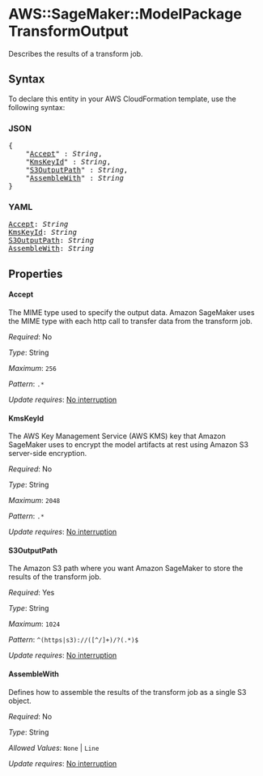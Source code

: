 # AWS::SageMaker::ModelPackage TransformOutput

Describes the results of a transform job.

## Syntax

To declare this entity in your AWS CloudFormation template, use the following syntax:

### JSON

<pre>
{
    "<a href="#accept" title="Accept">Accept</a>" : <i>String</i>,
    "<a href="#kmskeyid" title="KmsKeyId">KmsKeyId</a>" : <i>String</i>,
    "<a href="#s3outputpath" title="S3OutputPath">S3OutputPath</a>" : <i>String</i>,
    "<a href="#assemblewith" title="AssembleWith">AssembleWith</a>" : <i>String</i>
}
</pre>

### YAML

<pre>
<a href="#accept" title="Accept">Accept</a>: <i>String</i>
<a href="#kmskeyid" title="KmsKeyId">KmsKeyId</a>: <i>String</i>
<a href="#s3outputpath" title="S3OutputPath">S3OutputPath</a>: <i>String</i>
<a href="#assemblewith" title="AssembleWith">AssembleWith</a>: <i>String</i>
</pre>

## Properties

#### Accept

The MIME type used to specify the output data. Amazon SageMaker uses the MIME type with each http call to transfer data from the transform job.

_Required_: No

_Type_: String

_Maximum_: <code>256</code>

_Pattern_: <code>.*</code>

_Update requires_: [No interruption](https://docs.aws.amazon.com/AWSCloudFormation/latest/UserGuide/using-cfn-updating-stacks-update-behaviors.html#update-no-interrupt)

#### KmsKeyId

The AWS Key Management Service (AWS KMS) key that Amazon SageMaker uses to encrypt the model artifacts at rest using Amazon S3 server-side encryption.

_Required_: No

_Type_: String

_Maximum_: <code>2048</code>

_Pattern_: <code>.*</code>

_Update requires_: [No interruption](https://docs.aws.amazon.com/AWSCloudFormation/latest/UserGuide/using-cfn-updating-stacks-update-behaviors.html#update-no-interrupt)

#### S3OutputPath

The Amazon S3 path where you want Amazon SageMaker to store the results of the transform job.

_Required_: Yes

_Type_: String

_Maximum_: <code>1024</code>

_Pattern_: <code>^(https|s3)://([^/]+)/?(.*)$</code>

_Update requires_: [No interruption](https://docs.aws.amazon.com/AWSCloudFormation/latest/UserGuide/using-cfn-updating-stacks-update-behaviors.html#update-no-interrupt)

#### AssembleWith

Defines how to assemble the results of the transform job as a single S3 object.

_Required_: No

_Type_: String

_Allowed Values_: <code>None</code> | <code>Line</code>

_Update requires_: [No interruption](https://docs.aws.amazon.com/AWSCloudFormation/latest/UserGuide/using-cfn-updating-stacks-update-behaviors.html#update-no-interrupt)

